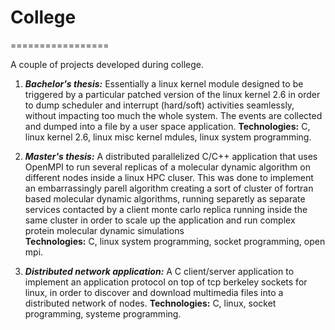 # College
=================

A couple of projects developed during college.

1. ***Bachelor's thesis:***
Essentially a linux kernel module designed to be triggered by a particular patched version of the linux kernel 2.6 in order to dump scheduler and interrupt (hard/soft) activities seamlessly, without impacting too much the whole system. The events are collected and dumped into a file by a user space application.
**Technologies:** C, linux kernel 2.6, linux misc kernel mdules, linux system programming. 

2. ***Master's thesis:***
A distributed parallelized C/C++ application that uses OpenMPI to run several replicas of a molecular dynamic algorithm on different nodes inside a linux HPC cluser. This was done to implement an embarrassingly parell algorithm creating a sort of cluster of fortran based molecular dynamic algorithms, running separetly as separate services contacted by a client monte carlo replica running inside the same cluster in order to scale up the application and run complex protein molecular dynamic simulations  
**Technologies:** C, linux system programming, socket programming, open mpi.

3. ***Distributed network application:***
A C client/server application to implement an application protocol on top of tcp berkeley sockets for linux, in order to discover and download multimedia files into a distributed network of nodes.
**Technologies:** C, linux, socket programming, systeme programming.
